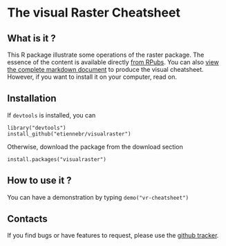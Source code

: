 The visual Raster Cheatsheet
============================

## What is it ?
This R package illustrate some operations of the raster package. The essence of
the content is available directly [from RPubs][1]. You can also [view the complete 
markdown document][2] to produce the visual cheatsheet.
However, if you want to install it on your computer, read on. 

## Installation
If `devtools` is installed, you can 

  ```
  library("devtools")
  install_github("etiennebr/visualraster")
  ```
Otherwise, download the package from the download section

  ```
  install.packages("visualraster")
  ```

## How to use it ?
You can have a demonstration by typing `demo("vr-cheatsheet")`

## Contacts
If you find bugs or have features to request, please use the [github tracker][3].

[1]: http://rpubs.com/etiennebr/visualraster
[2]: https://github.com/etiennebr/visualraster/blob/master/inst/doc/vignettes/visual-raster-cheatsheet.Rmd
[3]: http://github.com/etiennebr/visualraster/issues

